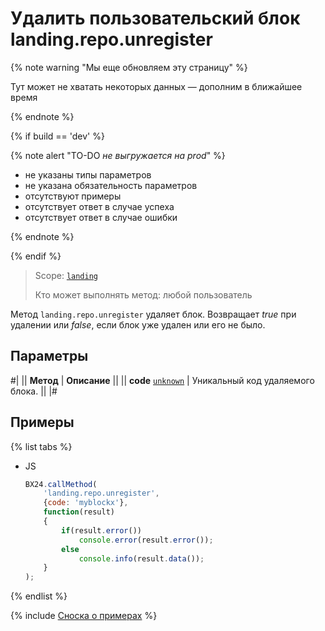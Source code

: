 # Удалить пользовательский блок landing.repo.unregister

{% note warning "Мы еще обновляем эту страницу" %}

Тут может не хватать некоторых данных — дополним в ближайшее время

{% endnote %}

{% if build == 'dev' %}

{% note alert "TO-DO _не выгружается на prod_" %}

- не указаны типы параметров
- не указана обязательность параметров
- отсутствуют примеры
- отсутствует ответ в случае успеха
- отсутствует ответ в случае ошибки

{% endnote %}

{% endif %}

> Scope: [`landing`](../../scopes/permissions.md)
>
> Кто может выполнять метод: любой пользователь

Метод `landing.repo.unregister` удаляет блок. Возвращает *true* при удалении или *false*, если блок уже удален или его не было.

## Параметры

#|
|| **Метод** | **Описание** ||
|| **code**
[`unknown`](../../data-types.md) | Уникальный код удаляемого блока. ||
|#

## Примеры

{% list tabs %}

- JS

    ```js
    BX24.callMethod(
        'landing.repo.unregister',
        {code: 'myblockx'},
        function(result)
        {
            if(result.error())
                console.error(result.error());
            else
                console.info(result.data());
        }
    );
    ```

{% endlist %}

{% include [Сноска о примерах](../../../_includes/examples.md) %}